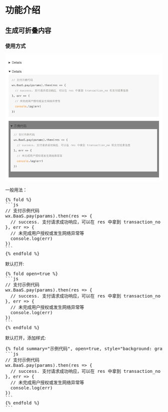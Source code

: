 # 功能介绍

## 生成可折叠内容

### 使用方式

![](./images/fold.png)

一般用法：
<pre>
{% fold %}
```js
// 支付示例代码
wx.BaaS.pay(params).then(res => {
  // success. 支付请求成功响应，可以在 res 中拿到 transaction_no 和支付结果信息
}, err => {
  // 未完成用户授权或发生网络异常等
  console.log(err)
})
```
{% endfold %}
</pre>

默认打开:
<pre>
{% fold open=true %}
```js
// 支付示例代码
wx.BaaS.pay(params).then(res => {
  // success. 支付请求成功响应，可以在 res 中拿到 transaction_no 和支付结果信息
}, err => {
  // 未完成用户授权或发生网络异常等
  console.log(err)
})
```
{% endfold %}
</pre>


默认打开，添加样式:
<pre>
{% fold summary="示例代码", open=true, style="background: gray;padding: 10px;" %}
```js
// 支付示例代码
wx.BaaS.pay(params).then(res => {
  // success. 支付请求成功响应，可以在 res 中拿到 transaction_no 和支付结果信息
}, err => {
  // 未完成用户授权或发生网络异常等
  console.log(err)
})
```
{% endfold %}
```
</pre>
